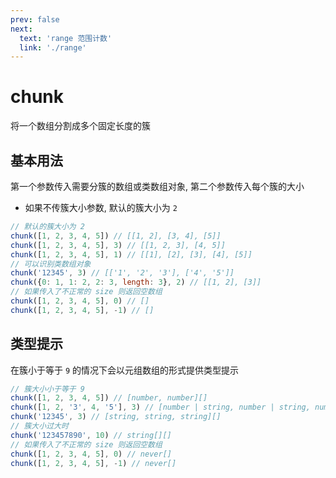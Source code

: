```yaml
---
prev: false
next:
  text: 'range 范围计数'
  link: './range'
---
```


# chunk

<VersionTag version="0.3.2" />

将一个数组分割成多个固定长度的簇

## 基本用法

第一个参数传入需要分簇的数组或类数组对象, 第二个参数传入每个簇的大小

- 如果不传簇大小参数, 默认的簇大小为 `2`

```js
// 默认的簇大小为 2
chunk([1, 2, 3, 4, 5]) // [[1, 2], [3, 4], [5]]
chunk([1, 2, 3, 4, 5], 3) // [[1, 2, 3], [4, 5]]
chunk([1, 2, 3, 4, 5], 1) // [[1], [2], [3], [4], [5]]
// 可以识别类数组对象
chunk('12345', 3) // [['1', '2', '3'], ['4', '5']]
chunk({0: 1, 1: 2, 2: 3, length: 3}, 2) // [[1, 2], [3]]
// 如果传入了不正常的 size 则返回空数组
chunk([1, 2, 3, 4, 5], 0) // []
chunk([1, 2, 3, 4, 5], -1) // []
```

## 类型提示

在簇小于等于 `9` 的情况下会以元组数组的形式提供类型提示

```js
// 簇大小小于等于 9
chunk([1, 2, 3, 4, 5]) // [number, number][]
chunk([1, 2, '3', 4, '5'], 3) // [number | string, number | string, number | string][]
chunk('12345', 3) // [string, string, string][]
// 簇大小过大时
chunk('123457890', 10) // string[][]
// 如果传入了不正常的 size 则返回空数组
chunk([1, 2, 3, 4, 5], 0) // never[]
chunk([1, 2, 3, 4, 5], -1) // never[]
```
